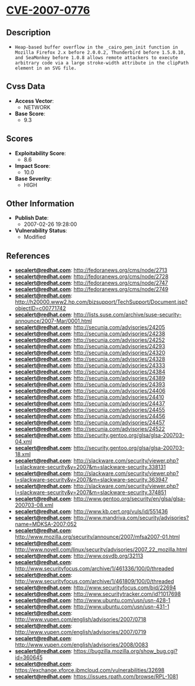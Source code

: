
# [CVE-2007-0776](https://cve.mitre.org/cgi-bin/cvename.cgi?name=CVE-2007-0776)

## Description

- `Heap-based buffer overflow in the _cairo_pen_init function in Mozilla Firefox 2.x before 2.0.0.2, Thunderbird before 1.5.0.10, and SeaMonkey before 1.0.8 allows remote attackers to execute arbitrary code via a large stroke-width attribute in the clipPath element in an SVG file.`

## Cvss Data

- **Access Vector**:
  - NETWORK
- **Base Score**:
  - 9.3

## Scores

- **Exploitability Score**:
  - 8.6
- **Impact Score**:
  - 10.0
- **Base Severity**:
  - HIGH

## Other Information

- **Publish Date**:
  - 2007-02-26 19:28:00
- **Vulnerability Status**:
  - Modified

## References

- **secalert@redhat.com**: http://fedoranews.org/cms/node/2713
- **secalert@redhat.com**: http://fedoranews.org/cms/node/2728
- **secalert@redhat.com**: http://fedoranews.org/cms/node/2747
- **secalert@redhat.com**: http://fedoranews.org/cms/node/2749
- **secalert@redhat.com**: http://h20000.www2.hp.com/bizsupport/TechSupport/Document.jsp?objectID=c00771742
- **secalert@redhat.com**: http://lists.suse.com/archive/suse-security-announce/2007-Mar/0001.html
- **secalert@redhat.com**: http://secunia.com/advisories/24205
- **secalert@redhat.com**: http://secunia.com/advisories/24238
- **secalert@redhat.com**: http://secunia.com/advisories/24252
- **secalert@redhat.com**: http://secunia.com/advisories/24293
- **secalert@redhat.com**: http://secunia.com/advisories/24320
- **secalert@redhat.com**: http://secunia.com/advisories/24328
- **secalert@redhat.com**: http://secunia.com/advisories/24333
- **secalert@redhat.com**: http://secunia.com/advisories/24384
- **secalert@redhat.com**: http://secunia.com/advisories/24389
- **secalert@redhat.com**: http://secunia.com/advisories/24393
- **secalert@redhat.com**: http://secunia.com/advisories/24406
- **secalert@redhat.com**: http://secunia.com/advisories/24410
- **secalert@redhat.com**: http://secunia.com/advisories/24437
- **secalert@redhat.com**: http://secunia.com/advisories/24455
- **secalert@redhat.com**: http://secunia.com/advisories/24456
- **secalert@redhat.com**: http://secunia.com/advisories/24457
- **secalert@redhat.com**: http://secunia.com/advisories/24522
- **secalert@redhat.com**: http://security.gentoo.org/glsa/glsa-200703-04.xml
- **secalert@redhat.com**: http://security.gentoo.org/glsa/glsa-200703-18.xml
- **secalert@redhat.com**: http://slackware.com/security/viewer.php?l=slackware-security&y=2007&m=slackware-security.338131
- **secalert@redhat.com**: http://slackware.com/security/viewer.php?l=slackware-security&y=2007&m=slackware-security.363947
- **secalert@redhat.com**: http://slackware.com/security/viewer.php?l=slackware-security&y=2007&m=slackware-security.374851
- **secalert@redhat.com**: http://www.gentoo.org/security/en/glsa/glsa-200703-08.xml
- **secalert@redhat.com**: http://www.kb.cert.org/vuls/id/551436
- **secalert@redhat.com**: http://www.mandriva.com/security/advisories?name=MDKSA-2007:052
- **secalert@redhat.com**: http://www.mozilla.org/security/announce/2007/mfsa2007-01.html
- **secalert@redhat.com**: http://www.novell.com/linux/security/advisories/2007_22_mozilla.html
- **secalert@redhat.com**: http://www.osvdb.org/32113
- **secalert@redhat.com**: http://www.securityfocus.com/archive/1/461336/100/0/threaded
- **secalert@redhat.com**: http://www.securityfocus.com/archive/1/461809/100/0/threaded
- **secalert@redhat.com**: http://www.securityfocus.com/bid/22694
- **secalert@redhat.com**: http://www.securitytracker.com/id?1017698
- **secalert@redhat.com**: http://www.ubuntu.com/usn/usn-428-1
- **secalert@redhat.com**: http://www.ubuntu.com/usn/usn-431-1
- **secalert@redhat.com**: http://www.vupen.com/english/advisories/2007/0718
- **secalert@redhat.com**: http://www.vupen.com/english/advisories/2007/0719
- **secalert@redhat.com**: http://www.vupen.com/english/advisories/2008/0083
- **secalert@redhat.com**: https://bugzilla.mozilla.org/show_bug.cgi?id=360645
- **secalert@redhat.com**: https://exchange.xforce.ibmcloud.com/vulnerabilities/32698
- **secalert@redhat.com**: https://issues.rpath.com/browse/RPL-1081
